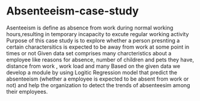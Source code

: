 # Absenteeism-case-study
Asenteeism is define as absence from work during normal working hours,resulting in temporary incapacity to excute regular working activity
Purpose of this case study is to explore 
whether a person presnting a certain charactersitics is expected to be away from work at some point in times or not
Given data set comprises many charcteristics about a employee like reasons for absence, number of children and pets they have, distance from work , work load and many
Based on the given data we develop a module by using Logitic Regression model that predict the absenteeism (whether a employee is expected to be absent from work or not) and help the organization to detect the trends of absenteesim among their employees.

